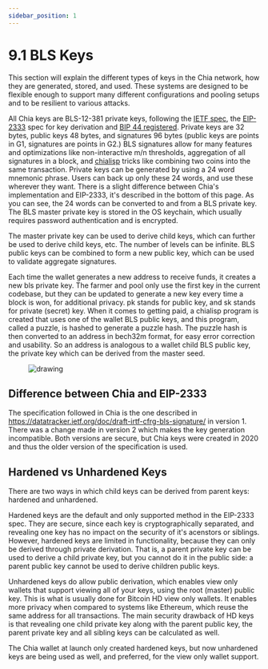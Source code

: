 ```yaml
---
sidebar_position: 1
---
```


# 9.1 BLS Keys

This section will explain the different types of keys in the Chia network, how they are generated, stored, and used.
These systems are designed to be flexible enough to support many different configurations and pooling setups and to be resilient to various attacks.

All Chia keys are BLS-12-381 private keys, following the [IETF spec](https://datatracker.ietf.org/doc/draft-irtf-cfrg-bls-signature/), the [EIP-2333](https://eips.ethereum.org/EIPS/eip-2333) spec for key derivation and [BIP 44 registered](https://github.com/satoshilabs/slips/blob/master/slip-0044.md). Private keys are 32 bytes, public keys 48 bytes, and signatures 96 bytes (public keys are points in G1, signatures are points in G2.) BLS signatures allow for many features and optimizations like non-interactive m/n thresholds, aggregation of all signatures in a block, and [chialisp](https://chialisp.com) tricks like combining two coins into the same transaction.
Private keys can be generated by using a 24 word mnemonic phrase. Users can back up only these 24 words, and use these wherever they want. 
There is a slight difference between Chia's implementation and EIP-2333, it's described in the bottom of this page.
As you can see, the 24 words can be converted to and from a BLS private key. The BLS master private key is stored in the OS keychain, which usually requires password authentication and is encrypted. 

The master private key can be used to derive child keys, which can further be used to derive child keys, etc. The number of levels can be infinite.
BLS public keys can be combined to form a new public key, which can be used to validate aggregate signatures.


Each time the wallet generates a new address to receive funds, it creates a new bls private key.
The farmer and pool only use the first key in the current codebase, but they can be updated to generate a new key every time a block is won, for additional privacy.
pk stands for public key, and sk stands for private (secret) key.
When it comes to getting paid, a chialisp program is created that uses one of the wallet BLS public keys, and this program, called a puzzle, is hashed to generate a puzzle hash. 
The puzzle hash is then converted to an address in bech32m format, for easy error correction and usability. 
So an address is analogous to a wallet child BLS public key, the private key which can be derived from the master seed.

<figure>
<img src="/img/keys/hd_keys.png" alt="drawing"/>
</figure>

## Difference between Chia and EIP-2333
The specification followed in Chia is the one described in https://datatracker.ietf.org/doc/draft-irtf-cfrg-bls-signature/
in version 1. There was a change made in version 2 which makes the key generation incompatible. Both versions are secure,
but Chia keys were created in 2020 and thus the older version of the specification is used.


## Hardened vs Unhardened Keys

There are two ways in which child keys can be derived from parent keys: hardened and unhardened.

Hardened keys are the default and only supported method in the EIP-2333 spec. They are secure, since each key
is cryptographically separated, and revealing one key has no impact on the security of it's acenstors or siblings.
However, hardened keys are limited in functionality, because they can only be derived through private derivation. That
is, a parent private key can be used to derive a child private key, but you cannot do it in the public side: a parent
public key cannot be used to derive children public keys.

Unhardened keys do allow public derivation, which enables view only wallets that support viewing all of your keys,
using the root (master) public key. This is what is usually done for Bitcoin HD view only wallets. It enables more privacy
when compared to systems like Ethereum, which reuse the same address for all transactions. The main security drawback
of HD keys is that revealing one child private key along with the parent public key, the parent private key and all
sibling keys can be calculated as well.

The Chia wallet at launch only created hardened keys, but now unhardened keys are being used as well, and preferred, for
the view only wallet support.